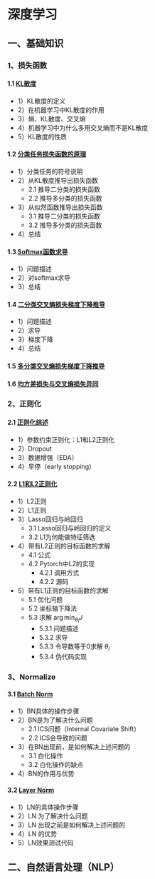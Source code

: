 # 深度学习

## 一、基础知识

### 1、损失函数

#### 1.1 [KL散度](./深度学习/损失函数/KL散度/)

* 1）KL散度的定义
* 2）在机器学习中KL散度的作用
* 3）熵、KL散度、交叉熵
* 4）机器学习中为什么多用交叉熵而不是KL散度
* 5）KL散度的性质

#### 1.2 [分类任务损失函数的原理](./深度学习/损失函数/分类任务损失函数的原理/)

* 1）分类任务的符号说明
* 2）从KL散度推导出损失函数
    * 2.1 推导二分类的损失函数
    * 2.2 推导多分类的损失函数
* 3）从似然函数推导出损失函数
    * 3.1 推导二分类的损失函数
    * 3.2 推导多分类的损失函数
* 4）总结

#### 1.3 [Softmax函数求导](./深度学习/损失函数/Softmax函数求导/)

* 1）问题描述
* 2）对softmax求导
* 3）总结

#### 1.4 [二分类交叉熵损失梯度下降推导](./深度学习/损失函数/二分类交叉熵损失梯度下降推导/)

* 1）问题描述
* 2）求导
* 3）梯度下降
* 4）总结

#### 1.5 [多分类交叉熵损失梯度下降推导](./深度学习/损失函数/多分类交叉熵损失梯度下降推导/)

#### 1.6 [均方差损失与交叉熵损失异同]()

### 2、正则化

#### 2.1 [正则化综述](./深度学习/正则化/正则化综述/)

* 1）参数约束正则化：L1和L2正则化
* 2）Dropout
* 3）数据增强（EDA）
* 4）早停（early stopping）

#### 2.2 [L1和L2正则化](./深度学习/正则化/L1和L2正则化/)

* 1）L2正则
* 2）L1正则
* 3）Lasso回归与岭回归
    * 3.1 Lasso回归与岭回归的定义
    * 3.2 L1为何能做特征筛选
* 4）带有L2正则的目标函数的求解
    * 4.1 公式
    * 4.2 Pytorch中L2的实现
        * 4.2.1 调用方式
        * 4.2.2 源码
* 5）带有L1正则的目标函数的求解
    * 5.1 优化问题
    * 5.2 坐标轴下降法
    * 5.3 求解 $\arg \min_{\theta_l} J$
        * 5.3.1 问题描述
        * 5.3.2 求导
        * 5.3.3 令导数等于0求解 $\theta_l$
        * 5.3.4 伪代码实现

### 3、Normalize

#### 3.1 [Batch Norm](./深度学习/Normalize/batch_normalize/)

* 1）BN具体的操作步骤
* 2）BN是为了解决什么问题
    * 2.1 ICS问题（Internal Covariate Shift）
    * 2.2 ICS会导致的问题
* 3）在BN出现前，是如何解决上述问题的
    * 3.1 白化操作
    * 3.2 白化操作的缺点
* 4）BN的作用与优势

#### 3.2 [Layer Norm](./深度学习/Normalize/layer_normalize/)

* 1）LN的具体操作步骤
* 2）LN 为了解决什么问题
* 3）LN 出现之前是如何解决上述问题的
* 4）LN 的优势
* 5）LN效果测试代码

## 二、自然语言处理（NLP）
